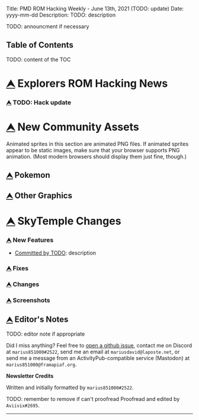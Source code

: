 Title: PMD ROM Hacking Weekly - June 13th, 2021 (TODO: update)
Date: yyyy-mm-dd
Description: TODO: description

<style>
details summary > * { 
  display: inline;
}
</style>

TODO: announcment if necessary

<h2 id="ToC">Table of Contents</h2>

TODO: content of the TOC

<h1 id="HackNews"><a href="#ToC">⮝</a>  Explorers ROM Hacking News</h1>

<h3 id="HackNews-A"><a href="#ToC">⮝</a>  TODO: Hack update </h3>

<h1 id="NewAssets"><a href="#ToC">⮝</a>  New Community Assets</h1>

Animated sprites in this section are animated PNG files. If animated sprites appear to be static images, make sure that your browser supports PNG animation. (Most modern browsers should display them just fine, though.)

<h2 id="NewAssets-Pokemon"><a href="#ToC">⮝</a>  Pokemon</h2>

<h2 id="NewAssets-Graphics"><a href="#ToC">⮝</a>  Other Graphics</h2>

<h1 id="SkyTemple"><a href="#ToC">⮝</a>  SkyTemple Changes</h1>

<h3 id="SkyTemple-NewFeatures"><a href="#ToC">⮝</a>  New Features</h3>

- [Committed by TODO](...): description

<h3 id="SkyTemple-Fixes"><a href="#ToC">⮝</a>  Fixes</h3>

<h3 id="SkyTemple-Changes"><a href="#ToC">⮝</a>  Changes</h3>


<h3 id="SkyTemple-Screenshots"><a href="#ToC">⮝</a>  Screenshots</h3>

<h2 id="EditorNotes"><a href="#ToC">⮝</a>  Editor's Notes</h2>

TODO: editor note if appropriate

Did I miss anything? Feel free to [open a github issue](https://github.com/marius851000/pmd_hack_weekly/issues), contact me on Discord at ``marius851000#2522``, send me an email at ``mariusdavid@laposte.net``, or send me a message from an ActivityPub-compatible service (Mastodon) at ``marius851000@framapiaf.org``.

**Newsletter Credits**

Written and initially formatted by ``marius851000#2522``.

TODO: remember to remove if can't proofread
Proofread and edited by ``Aviivix#2695``.

---